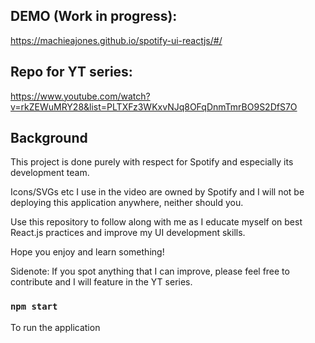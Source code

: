 ## DEMO (Work in progress):

https://machieajones.github.io/spotify-ui-reactjs/#/

## Repo for YT series:

https://www.youtube.com/watch?v=rkZEWuMRY28&list=PLTXFz3WKxvNJq8OFqDnmTmrBO9S2DfS7O

## Background

This project is done purely with respect for Spotify and especially its development team.

Icons/SVGs etc I use in the video are owned by Spotify and I will not be deploying this application anywhere, neither should you.

Use this repository to follow along with me as I educate myself on best React.js practices and improve my UI development skills.

Hope you enjoy and learn something!

Sidenote: If you spot anything that I can improve, please feel free to contribute and I will feature in the YT series.

### `npm start`

To run the application
